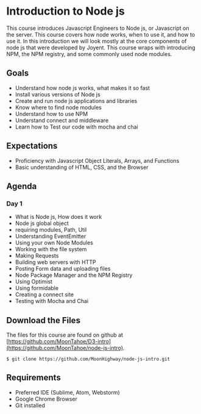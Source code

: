 Introduction to Node js
=======================
This course introduces Javascript Engineers to Node js, or Javascript on the server.  This course covers how node works,
when to use it, and how to use it. In this introduction we will look mostly at the core components of node js that
were developed by Joyent.  This course wraps with introducing NPM, the NPM registry, and some commonly used 
node modules.

Goals
-----
* Understand how node js works, what makes it so fast
* Install various versions of Node js
* Create and run node js applications and libraries
* Know where to find node modules
* Understand how to use NPM
* Understand connect and middleware
* Learn how to Test our code with mocha and chai

Expectations
------------
* Proficiency with Javascript Object Literals, Arrays, and Functions
* Basic understanding of HTML, CSS, and the Browser

Agenda
------

### Day 1
* What is Node js, How does it work
* Node js global object
* requiring modules, Path, Util
* Understanding EventEmitter
* Using your own Node Modules
* Working with the file system
* Making Requests
* Building web servers with HTTP
* Posting Form data and uploading files
* Node Package Manager and the NPM Registry
* Using Optimist
* Using formidable
* Creating a connect site
* Testing with Mocha and Chai

Download the Files
------------------
The files for this course are found on github at [https://github.com/MoonTahoe/D3-intro](https://github.com/MoonTahoe/node-js-intro).

    $ git clone https://github.com/MoonHighway/node-js-intro.git
    
Requirements
------------
* Preferred IDE (Sublime, Atom, Webstorm)
* Google Chrome Browser
* Git installed
